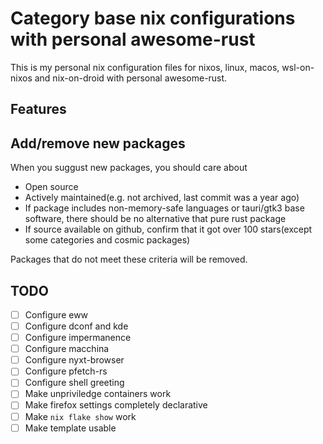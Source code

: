 # Category base nix configurations with personal awesome-rust
 This is my personal nix configuration files for nixos, linux, macos, wsl-on-nixos and nix-on-droid with personal awesome-rust.

## Features

## Add/remove new packages
When you suggust new packages, you should care about
- Open source
- Actively maintained(e.g. not archived, last commit was a year ago)
- If package includes non-memory-safe languages or tauri/gtk3 base software, there should be no alternative that pure rust package
- If source available on github, confirm that it got over 100 stars(except some categories and cosmic packages)

Packages that do not meet these criteria will be removed.

## TODO
- [ ] Configure eww
- [ ] Configure dconf and kde
- [ ] Configure impermanence
- [ ] Configure macchina
- [ ] Configure nyxt-browser
- [ ] Configure pfetch-rs
- [ ] Configure shell greeting
- [ ] Make unpriviledge containers work
- [ ] Make firefox settings completely declarative
- [ ] Make `nix flake show` work
- [ ] Make template usable
